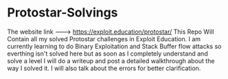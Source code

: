 # Protostar-Solvings
The website link ---> https://exploit.education/protostar/
This Repo Will Contain all my solved Protostar challenges in Exploit Education. 
I am currently learning to do Binary Exploitation and Stack Buffer flow attacks so everthing isn't solved here but as soon as I completely understand and solve a level I will do a writeup and post a detailed walkthrough about the way I solved it. I will also talk about the errors for better clarification.
